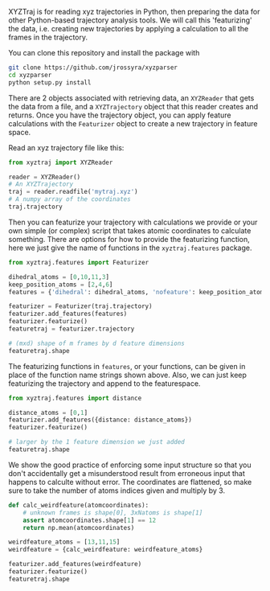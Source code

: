 
XYZTraj is for reading xyz trajectories in Python, then preparing
the data for other Python-based trajectory analysis tools. We will call
this 'featurizing' the data, i.e. creating new trajectories by applying
a calculation to all the frames in the trajectory.

You can clone this repository and install the package with
```bash
git clone https://github.com/jrossyra/xyzparser
cd xyzparser
python setup.py install
```

There are
2 objects associated with retrieving data, an `XYZReader` that gets the data from a
file, and a `XYZTrajectory` object that this reader creates and
returns. Once you have the trajectory object, you can apply feature calculations with
the `Featurizer` object to create a new
trajectory in feature space.

Read an xyz trajectory file like this:
```python
from xyztraj import XYZReader

reader = XYZReader()
# An XYZTrajectory
traj = reader.readfile('mytraj.xyz')
# A numpy array of the coordinates
traj.trajectory
```

Then you can featurize your trajectory with calculations we provide or your own
simple (or complex) script that takes atomic coordinates to calculate something.
There are options for how to provide the featurizing function, here we just give
the name of functions in the `xyztraj.features` package. 
```python
from xyztraj.features import Featurizer

dihedral_atoms = [0,10,11,3]
keep_position_atoms = [2,4,6]
features = {'dihedral': dihedral_atoms, 'nofeature': keep_position_atoms}

featurizer = Featurizer(traj.trajectory)
featurizer.add_features(features)
featurizer.featurize()
featuretraj = featurizer.trajectory

# (mxd) shape of m frames by d feature dimensions
featuretraj.shape
```

The featurizing functions in `features`, or your functions,
can be given in place of the function name strings shown above.
Also, we can just keep featurizing the trajectory and append
to the featurespace.
```python
from xyztraj.features import distance

distance_atoms = [0,1]
featurizer.add_features({distance: distance_atoms})
featurizer.featurize()

# larger by the 1 feature dimension we just added
featuretraj.shape
```

We show the good practice of enforcing some input structure so
that you don't accidentally get a misunderstood result from
erroneous input that happens to calculte without error. The
coordinates are flattened, so make sure to take the number of
atoms indices given and multiply by 3.
```python
def calc_weirdfeature(atomcoordinates):
    # unknown frames is shape[0], 3xNatoms is shape[1]
    assert atomcoordinates.shape[1] == 12
    return np.mean(atomcoordinates)

weirdfeature_atoms = [13,11,15]
weirdfeature = {calc_weirdfeature: weirdfeature_atoms}

featurizer.add_features(weirdfeature)
featurizer.featurize()
featuretraj.shape
```

